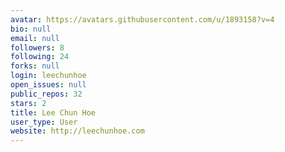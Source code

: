 ```yaml
---
avatar: https://avatars.githubusercontent.com/u/1893158?v=4
bio: null
email: null
followers: 8
following: 24
forks: null
login: leechunhoe
open_issues: null
public_repos: 32
stars: 2
title: Lee Chun Hoe
user_type: User
website: http://leechunhoe.com
---
```

